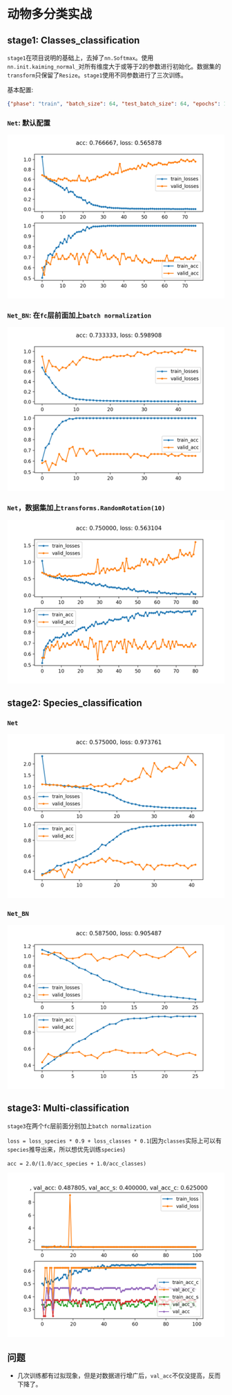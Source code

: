 # 动物多分类实战

## stage1: Classes_classification

`stage1`在项目说明的基础上，去掉了`nn.Softmax`。使用
`nn.init.kaiming_normal_`对所有维度大于或等于2的参数进行初始化。数据集的`transform`只保留了`Resize`。`stage1`使用不同参数进行了三次训练。

基本配置:

```json
{"phase": "train", "batch_size": 64, "test_batch_size": 64, "epochs": 100, "lr": 0.01, "momentum": 0.5, "no_cuda": false, "seed": 1, "log_interval": 5, "save_model": true, "model": "Net", "save_directory": "out", "data_directory": null, "model_file": null, "predict_indices": "all", "no_cache_image": false, "retry": true}
```

### `Net`: 默认配置

![result](results/stage1/SSiGswtSSTxiGlBtgIas0A/result.png)

### `Net_BN`: 在`fc`层前面加上`batch normalization`

![result](results/stage1/ARWyFCpbBSSDFqEQaGlfVc/result.png)

### `Net`，数据集加上`transforms.RandomRotation(10)`

![result](results/stage1/eBRYYFebluHjwSC0kkH2oh/result.png)

## stage2: Species_classification

### `Net`

![result](results/stage2/XUzyRSMhdNAM10EMYYgXWk/result.png)

### `Net_BN`

![result](results/stage2/1GWx2QcmXkWcbFoIyuu3Mi/result.png)

## stage3: Multi-classification

`stage3`在两个`fc`层前面分别加上`batch normalization`

`loss = loss_species * 0.9 + loss_classes * 0.1`(因为`classes`实际上可以有`species`推导出来，所以想优先训练`species`)

`acc = 2.0/(1.0/acc_species + 1.0/acc_classes)`

![result](results/stage3/NFWTthCYScLXUJ3U01Cs0R/result.png)

## 问题

- 几次训练都有过拟现象，但是对数据进行增广后，`val_acc`不仅没提高，反而下降了。
